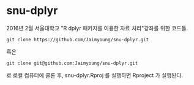 # snu-dplyr
2016년 2월 서울대학교 "R dplyr 패키지를 이용한 자료 처리"강좌를 위한 코드들.

    git clone https://github.com/Jaimyoung/snu-dplyr.git

혹은

    git clone git@github.com:Jaimyoung/snu-dplyr.git

로 로컬 컴퓨터에 클론 후, snu-dplyr.Rproj 를 실행하면 Rproject 가 실행된다.
